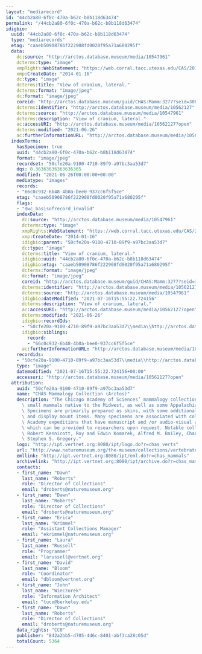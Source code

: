 ```yaml
---
layout: "mediarecord"
id: "44cb2a80-6f0c-470a-b62c-b8b118d63474"
permalink: "/44cb2a80-6f0c-470a-b62c-b8b118d63474"
idigbio:
  uuid: "44cb2a80-6f0c-470a-b62c-b8b118d63474"
  type: "mediarecords"
  etag: "caaeb50908786f222908fd0020f95a71a680295f"
  data:
    dc:source: "http://arctos.database.museum/media/10547961"
    dcterms:type: "image"
    xmpRights:WebStatement: "https://web.corral.tacc.utexas.edu/CAS/20161217-02/jpg/chas_mamm_3277.8.jpg"
    xmp:CreateDate: "2014-01-16"
    dc:type: "image"
    dcterms:title: "View of cranium, lateral."
    dcterms:format: "image/jpeg"
    dc:format: "image/jpeg"
    coreid: "http://arctos.database.museum/guid/CHAS:Mamm:3277?seid=3088321"
    dcterms:identifier: "http://arctos.database.museum/media/10562127"
    dcterms:source: "http://arctos.database.museum/media/10547961"
    dcterms:description: "View of cranium, lateral."
    ac:accessURI: "http://arctos.database.museum/media/10562127?open"
    dcterms:modified: "2021-06-26"
    ac:furtherInformationURL: "http://arctos.database.museum/media/10562127"
  indexTerms:
    hasSpecimen: true
    uuid: "44cb2a80-6f0c-470a-b62c-b8b118d63474"
    format: "image/jpeg"
    recordset: "50cfe20a-9100-4710-89f9-a97bc3aa53d7"
    dqs: 0.36363636363636365
    modified: "2021-06-26T00:00:00+00:00"
    mediatype: "images"
    records:
    - "66c0c932-6b48-4b0a-bee0-937cc6f5f5ce"
    etag: "caaeb50908786f222908fd0020f95a71a680295f"
    flags:
    - "dwc_basisofrecord_invalid"
    indexData:
      dc:source: "http://arctos.database.museum/media/10547961"
      dcterms:type: "image"
      xmpRights:WebStatement: "https://web.corral.tacc.utexas.edu/CAS/20161217-02/jpg/chas_mamm_3277.8.jpg"
      xmp:CreateDate: "2014-01-16"
      idigbio:parent: "50cfe20a-9100-4710-89f9-a97bc3aa53d7"
      dc:type: "image"
      dcterms:title: "View of cranium, lateral."
      idigbio:uuid: "44cb2a80-6f0c-470a-b62c-b8b118d63474"
      idigbio:etag: "caaeb50908786f222908fd0020f95a71a680295f"
      dcterms:format: "image/jpeg"
      dc:format: "image/jpeg"
      coreid: "http://arctos.database.museum/guid/CHAS:Mamm:3277?seid=3088321"
      dcterms:identifier: "http://arctos.database.museum/media/10562127"
      dcterms:source: "http://arctos.database.museum/media/10547961"
      idigbio:dateModified: "2021-07-16T15:55:22.724156"
      dcterms:description: "View of cranium, lateral."
      ac:accessURI: "http://arctos.database.museum/media/10562127?open"
      dcterms:modified: "2021-06-26"
      idigbio:recordIds:
      - "50cfe20a-9100-4710-89f9-a97bc3aa53d7\\media\\http://arctos.database.museum/media/10562127"
      idigbio:siblings:
        record:
        - "66c0c932-6b48-4b0a-bee0-937cc6f5f5ce"
      ac:furtherInformationURL: "http://arctos.database.museum/media/10562127"
    recordids:
    - "50cfe20a-9100-4710-89f9-a97bc3aa53d7\\media\\http://arctos.database.museum/media/10562127"
    type: "image"
    datemodified: "2021-07-16T15:55:22.724156+00:00"
    accessuri: "http://arctos.database.museum/media/10562127?open"
  attribution:
    uuid: "50cfe20a-9100-4710-89f9-a97bc3aa53d7"
    name: "CHAS Mammalogy Collection (Arctos)"
    description: "The Chicago Academy of Sciences’ mammalogy collection contains mostly\
      \ small mammals native to the Midwest, as well as some Appalachian species.\
      \ Specimens are primarily prepared as skins, with some additional osteological\
      \ and display mount items. Many specimens are associated with collectors or\
      \ Academy expeditions that have manuscript and /or audio-visual archival material,\
      \ which can be provided to researchers upon request. Notable collectors include\
      \ Robert Kennicott, Roy and Edwin Komarek, Alfred M. Bailey, Charles D. Brower,\
      \ Stephen S. Gregory."
    logo: "http://ipt.vertnet.org:8080/ipt/logo.do?r=chas_verts"
    url: "http://www.naturemuseum.org/the-museum/collections/vertebrates"
    emllink: "http://ipt.vertnet.org:8080/ipt/eml.do?r=chas_mammals"
    archivelink: "http://ipt.vertnet.org:8080/ipt/archive.do?r=chas_mammals"
    contacts:
    - first_name: "Dawn"
      last_name: "Roberts"
      role: "Director of Collections"
      email: "droberts@naturemuseum.org"
    - first_name: "Dawn"
      last_name: "Roberts"
      role: "Director of Collections"
      email: "droberts@naturemuseum.org"
    - first_name: "Erica"
      last_name: "Krimmel"
      role: "Assistant Collections Manager"
      email: "ekrimmel@naturemuseum.org"
    - first_name: "Laura"
      last_name: "Russell"
      role: "Programmer"
      email: "larussell@vertnet.org"
    - first_name: "David"
      last_name: "Bloom"
      role: "Coordinator"
      email: "dbloom@vertnet.org"
    - first_name: "John"
      last_name: "Wieczorek"
      role: "Information Architect"
      email: "tuco@berkeley.edu"
    - first_name: "Dawn"
      last_name: "Roberts"
      role: "Director of Collections"
      email: "droberts@naturemuseum.org"
    data_rights: "CC0"
    publisher: "842a2bb5-d705-4d6c-8401-abf3ca28c05d"
    totalCount: 5364
---
```


